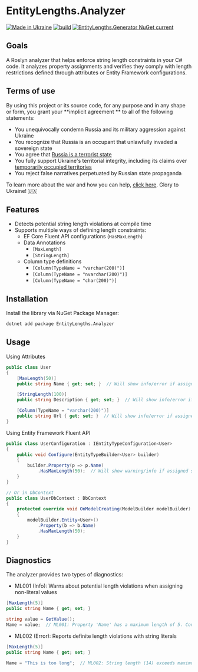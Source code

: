 # EntityLengths.Analyzer

[![Made in Ukraine](https://img.shields.io/badge/made_in-ukraine-ffd700.svg?labelColor=0057b7)](https://taraskovalenko.github.io/)
[![build](https://github.com/TarasKovalenko/EntityLengths.Analyzer/actions/workflows/dotnet.yml/badge.svg)](https://github.com/TarasKovalenko/EntityLengths.Analyzer/actions)
[![EntityLengths.Generator NuGet current](https://img.shields.io/nuget/v/EntityLengths.Analyzer?label=EntityLengths.Analyzer)](https://www.nuget.org/packages/EntityLengths.Analyzer/)

## Goals

A Roslyn analyzer that helps enforce string length constraints in your C# code. It analyzes property assignments and
verifies they comply with length restrictions defined through attributes or Entity Framework configurations.

## Terms of use

By using this project or its source code, for any purpose and in any shape or form, you grant your **implicit agreement
** to all of the following statements:

- You unequivocally condemn Russia and its military aggression against Ukraine
- You recognize that Russia is an occupant that unlawfully invaded a sovereign state
- You agree that [Russia is a terrorist state](https://www.europarl.europa.eu/doceo/document/RC-9-2022-0482_EN.html)
- You fully support Ukraine's territorial integrity, including its claims
  over [temporarily occupied territories](https://en.wikipedia.org/wiki/Russian-occupied_territories_of_Ukraine)
- You reject false narratives perpetuated by Russian state propaganda

To learn more about the war and how you can help, [click here](https://war.ukraine.ua/). Glory to Ukraine! 🇺🇦

## Features

- Detects potential string length violations at compile time
- Supports multiple ways of defining length constraints:
    - EF Core Fluent API configurations (`HasMaxLength`)
    - Data Annotations
        - `[MaxLength]`
        - `[StringLength]`
    - Column type definitions
        - `[Column(TypeName = "varchar(200)")]`
        - `[Column(TypeName = "nvarchar(200)")]`
        - `[Column(TypeName = "char(200)")]`

## Installation

Install the library via NuGet Package Manager:

```bash
dotnet add package EntityLengths.Analyzer
```

## Usage

Using Attributes

```csharp
public class User
{
    [MaxLength(50)]
    public string Name { get; set; }  // Will show info/error if assigned string > 50 chars

    [StringLength(100)]
    public string Description { get; set; }  // Will show info/error if assigned string > 100 chars

    [Column(TypeName = "varchar(200)")]
    public string Url { get; set; }  // Will show info/error if assigned string > 200 chars
}
```

Using Entity Framework Fluent API

```csharp
public class UserConfiguration : IEntityTypeConfiguration<User>
{
    public void Configure(EntityTypeBuilder<User> builder)
    {
        builder.Property(p => p.Name)
            .HasMaxLength(50);  // Will show warning/info if assigned string > 50 chars
    }
}

// Or in DbContext
public class UserDbContext : DbContext
{
    protected override void OnModelCreating(ModelBuilder modelBuilder)
    {
        modelBuilder.Entity<User>()
            .Property(b => b.Name)
            .HasMaxLength(50);
    }
}
```

## Diagnostics

The analyzer provides two types of diagnostics:

- ML001 (Info): Warns about potential length violations when assigning non-literal values

```csharp
[MaxLength(5)]
public string Name { get; set; }

string value = GetValue();
Name = value;  // ML001: Property 'Name' has a maximum length of 5. Consider adding length validation.
```

- ML002 (Error): Reports definite length violations with string literals

```csharp
[MaxLength(5)]
public string Name { get; set; }

Name = "This is too long";  // ML002: String length (14) exceeds maximum length of 5 for property 'Name'
```
